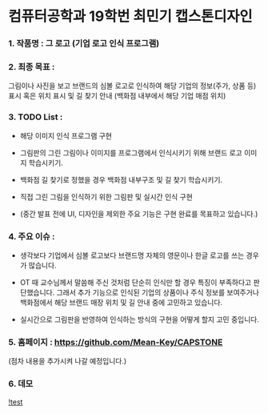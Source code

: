 # 컴퓨터공학과 19학번 최민기 캡스톤디자인

### 1. 작품명 : 그 로고 (기업 로고 인식 프로그램)

### 2. 최종 목표 : 

그림이나 사진을 보고 브랜드의 심볼 로고로 인식하여 해당 기업의 정보(주가, 상품 등)표시 혹은 
위치 표시 및 길 찾기 안내 (백화점 내부에서 해당 기업 매점 위치)

### 3. TODO List :

- 해당 이미지 인식 프로그램 구현

- 그림판의 그린 그림이나 이미지를 프로그램에서 인식시키기 위해 브랜드 로고 이미지 학습시키기.

- 백화점 길 찾기로 정했을 경우 백화점 내부구조 및 길 찾기 학습시키기.

- 직접 그린 그림을 인식하기 위한 그림판 및 실시간 인식 구현

- (중간 발표 전에 UI, 디자인을 제외한 주요 기능은 구현 완료를 목표하고 있습니다.)


### 4. 주요 이슈 :

- 생각보다 기업에서 심볼 로고보다 브랜드명 자체의 영문이나 한글 로고를 쓰는 경우가 많습니다.

- OT 때 교수님께서 말씀해 주신 것처럼 단순히 인식만 할 경우 특징이 부족하다고 판단했습니다. 그래서 추가 기능으로 인식된 기업의 상품이나 주식 정보를 보여주거나 백화점에서 해당 브랜드 매장 위치 및 길 안내 중에 고민하고 있습니다.

- 실시간으로 그림판을 반영하여 인식하는 방식의 구현을 어떻게 할지 고민 중입니다.

 
### 5. 홈페이지 : https://github.com/Mean-Key/CAPSTONE

(점차 내용을 추가시켜 나갈 예정입니다.)

### 6. 데모
[!test](https://github.com/user-attachments/assets/096f184f-a3f9-4274-b81d-f3798438fa42)
